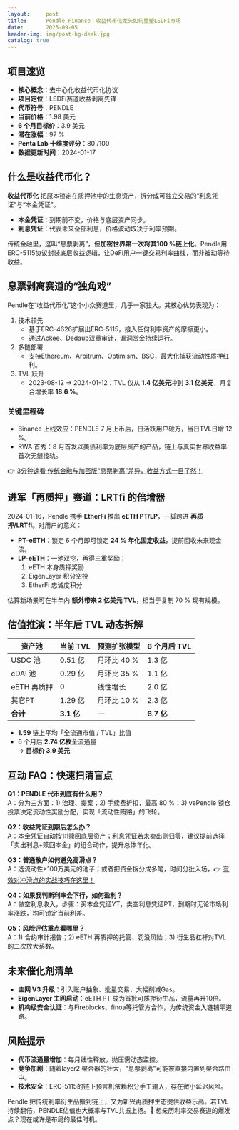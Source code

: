 ```yaml
---
layout:     post
title:      Pendle Finance：收益代币化龙头如何重塑LSDFi市场
date:       2025-09-05
header-img: img/post-bg-desk.jpg
catalog: true
---
```


## 项目速览
- **核心概念**：去中心化收益代币化协议  
- **项目定位**：LSDFi赛道收益剥离先锋  
- **代币符号**：PENDLE  
- **当前价格**：1.98 美元  
- **6 个月目标价**：3.9 美元  
- **潜在涨幅**：97 %  
- **Penta Lab 十维度评分**：80 /100  
- **数据更新时间**：2024-01-17  

## 什么是收益代币化？
**收益代币化** 把原本锁定在质押池中的生息资产，拆分成可独立交易的“利息凭证”与“本金凭证”。  
- **本金凭证**：到期前不变，价格与底层资产同步。  
- **利息凭证**：代表未来全部利息，价格波动取决于利率预期。  

传统金融里，这叫“息票剥离”，但**加密世界第一次将其100 %链上化**。Pendle用ERC-5115协议封装底层收益逻辑，让DeFi用户一键交易利率曲线，而非被动等待收益。

## 息票剥离赛道的“独角戏”
Pendle在“收益代币化”这个小众赛道里，几乎一家独大。其核心优势表现为：

1. 技术领先  
   - 基于ERC-4626扩展出ERC-5115，接入任何利率资产的摩擦更小。  
   - 通过Ackee、Dedaub双重审计，漏洞赏金持续运行。  
2. 多链部署  
   - 支持Ethereum、Arbitrum、Optimism、BSC，最大化捕获流动性质押红利。  
3. TVL 跃升  
   - 2023-08-12 → 2024-01-12：TVL 仅从 **1.4 亿美元**冲到 **3.1 亿美元**，月复合增长率 **18.6 %**。  

### 关键里程碑
- Binance 上线效应：PENDLE 7 月上币后，日活跃用户破万，当日TVL日增 12 %。  
- RWA 首秀：8 月首发以美债利率为底层资产的产品，链上与真实世界收益率首次无缝接轨。  

👉 [3分钟速看 传统金融与加密版“息票剥离”差异，收益方式一目了然！](https://okxdog.com/)

## 进军「再质押」赛道：LRTfi 的倍增器
2024-01-16，Pendle 携手 **EtherFi** 推出 **eETH PT/LP**，一脚跨进 **再质押/LRTfi**。对用户的意义：

- **PT-eETH**：锁定 6 个月即可锁定 **24 % 年化固定收益**，提前回收未来现金流。  
- **LP-eETH**：一池双挖，再得三重奖励：  
  1. eETH 本身质押奖励  
  2. EigenLayer 积分空投  
  3. EtherFi 忠诚度积分  

估算新场景可在半年内 **额外带来 2 亿美元 TVL**，相当于复制 70 % 现有规模。

## 估值推演：半年后 TVL 动态拆解
| 资产池 | 当前 TVL | 预测扩张模型 | 6 个月后 TVL |
|---|---|---|---|
| USDC 池 | 0.51 亿 | 月环比 40 % | 1.3 亿 |
| cDAI 池 | 0.29 亿 | 月环比 35 % | 1.1 亿 |
| eETH 再质押 | 0 | 线性增长 | 2.0 亿 |
| 其它PT | 1.29 亿 | 月环比 10 % | 2.3 亿 |
| **合计** | **3.1 亿** | — | **6.7 亿** |

- **1.59** 链上平均「全流通市值 / TVL」比值  
- 6 个月后 **2.74 亿枚**全流通量  
  → **目标价 3.9 美元**  

## 互动 FAQ：快速扫清盲点
**Q1：PENDLE 代币到底有什么用？**  
A：分为三方面：1) 治理、提案；2) 手续费折扣，最高 80 %；3) vePendle 锁仓投票决定流动性奖励分配，实现「流动性贿赂」的飞轮。

**Q2：收益凭证到期后怎么办？**  
A：本金凭证自动按1:1赎回底层资产；利息凭证若未卖出则归零，建议提前选择「卖出利息+赎回本金」的组合动作，提升总体年化。

**Q3：普通散户如何避免高滑点？**  
A：选流动性>100万美元的池子；或者把资金拆分成多笔，时间分批入场，👉 [有效对冲滑点的实战技巧在这里！](https://okxdog.com/)

**Q4：如果我判断利率会下行，如何盈利？**  
A：做空利息收入，步骤：买本金凭证YT，卖空利息凭证PT，到期时无论市场利率涨跌，均可锁定当前利差。

**Q5：风险评估重点看哪里？**  
A：1) 合约审计报告；2) eETH 再质押的托管、罚没风险；3) 衍生品杠杆对TVL的二次放大系数。

## 未来催化剂清单
- **主网 V3 升级**：引入账户抽象、批量交易，大幅削减Gas。  
- **EigenLayer 主网启动**：eETH PT 成为首批可质押衍生品，流量再升10倍。  
- **机构级安全认证**：与Fireblocks、finoa等托管方合作，为传统资金入链铺平道路。  

## 风险提示
- **代币流通量增加**：每月线性释放，抛压需动态监控。  
- **竞争加剧**：随着layer2 聚合器的壮大，“息票剥离”可能被直接内置到聚合路由中。  
- **技术安全**：ERC-5115的链下预言机依赖积分手工输入，存在微小延迟风险。  

Pendle 把传统利率衍生品搬到链上，又为新兴再质押生态提供收益乐高。若TVL持续翻倍，PENDLE估值也大概率与TVL共振上扬。👀 想亲历利率交易赛道的爆发点？现在或许是布局的最佳时机。